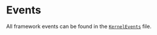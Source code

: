 # Events

All framework events can be found in the [`KernelEvents`](/src/main/java/Framework/KernelEvents.java) file. 
